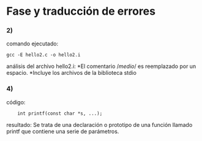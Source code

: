 # Fase y traducción de errores

### 2)
comando ejecutado:
```
gcc -E hello2.c -o hello2.i
```
análisis del archivo hello2.i:
	*El comentario /*medio*/ es reemplazado por un espacio.
	*Incluye los archivos de la biblioteca stdio

### 4)
código:
```
	int printf(const char *s, ...); 
```
resultado:  Se trata de una declaración o prototipo de una función llamado printf que contiene una serie de parámetros.

